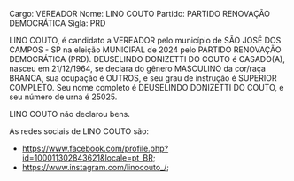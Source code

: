 Cargo: VEREADOR
Nome: LINO COUTO
Partido: PARTIDO RENOVAÇÃO DEMOCRÁTICA
Sigla: PRD

LINO COUTO, é candidato a VEREADOR pelo município de SÃO JOSÉ DOS CAMPOS - SP na eleição MUNICIPAL de 2024 pelo PARTIDO RENOVAÇÃO DEMOCRÁTICA (PRD).
DEUSELINDO DONIZETTI DO COUTO é CASADO(A), nasceu em 21/12/1964, se declara do gênero MASCULINO da cor/raça BRANCA, sua ocupação é OUTROS, e seu grau de instrução é SUPERIOR COMPLETO.
Seu nome completo é DEUSELINDO DONIZETTI DO COUTO, e seu número de urna é 25025.

LINO COUTO não declarou bens.


As redes sociais de LINO COUTO são:
- https://www.facebook.com/profile.php?id=100011302843621&locale=pt_BR;
- https://www.instagram.com/linocouto_/;
